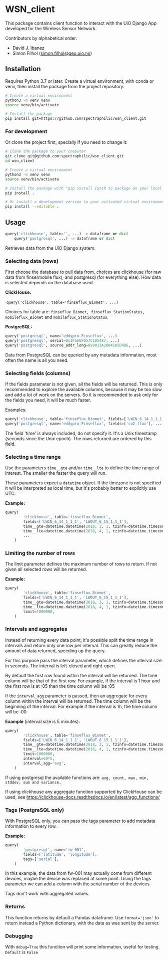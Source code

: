 # WSN\_client

This package contains client function to interact with the UiO Django App developed for
the Wireless Sensor Network.

Contributors by alphabetical order:

- David J. Ibanez
- Simon Filhol (simon.filhol@geo.uio.no)


## Installation

Requires Python 3.7 or later. Create a virtual environment, with conda or venv,
then install the package from the project repository:

```sh
# Create a virtual environment
python3 -m venv venv
source venv/bin/activate

# Install the package
pip install git+https://github.com/spectraphilic/wsn_client.git
```

### For development

Or clone the project first, specially if you need to change it:

```sh
# Clone the package to your computer
git clone git@github.com:spectraphilic/wsn_client.git
cd wsn_client

# Create a virtual environment
python3 -m venv venv
source venv/bin/activate

# Install the package with "pip install [path to package on your local machine]"
pip install .

# Or install a development version to your activated virtual environment
pip install --editable .
```

## Usage

```python
query('clickhouse', table='', ...) -> dataframe or dict
    query('postgresql', ...) -> dataframe or dict
```

Retrieves data from the UiO Django system.

### Selecting data (rows)

First choose the database to pull data from, choices are
clickhouse (for raw data from finse/mobile flux), and postgresql (for
everything else). How data is selected depends on the database used.

**ClickHouse:**

​    `query('clickhouse', table='finseflux_Biomet', ...)`

Choices for table are: `finseflux_Biomet, finseflux_StationStatus,
mobileflux_Biomet` and `mobileflux_StationStatus`.

**PostgreSQL:**

```python
query('postgresql', name='eddypro_Finseflux', ...)
query('postgresql', serial=0x1F566F057C105487, ...)
query('postgresql', source_addr_long=0x0013A2004105D4B6, ...)
```

Data from PostgreSQL can be queried by any metadata information, most often
the name is all you need.

### Selecting fields (columns)

If the fields parameter is not given, all the fields will be returned. This
is only recommended to explore the available columns, because it may be too
slow and add a lot of work on the servers. So it is recommended to ask only
for the fields you need, it will be much faster.

Examples:

```python
query('clickhouse', table='finseflux_Biomet', fields=['LWIN_6_14_1_1_1', 'LWOUT_6_15_1_1_1'], ...)
query('postgresql', name='eddypro_Finseflux', fields=['co2_flux'], ...)
```



The field 'time' is always included, do not specify it. It's a Unix
timestamp (seconds since the Unix epoch). The rows returned are ordered by
this field.

### Selecting a time range

Use the parameters `time__gte` and/or `time__lte` to define the time range of
interest. The smaller the faster the query will run.

These parameters expect a `datetime` object. If the timezone is not specified
it will be interpreted as local time, but it's probably better to
explicitly use UTC.

**Example:**

```python
query(
        'clickhouse', table='finseflux_Biomet',
        fields=['LWIN_6_14_1_1_1', 'LWOUT_6_15_1_1_1'],
        time__gte=datetime.datetime(2018, 3, 1, tzinfo=datetime.timezone.utc),
        time__lte=datetime.datetime(2018, 4, 1, tzinfo=datetime.timezone.utc),
        ...
    )
```

### Limiting the number of rows

The limit parameter defines the maximum number of rows to return. If not
given all selected rows will be returned.

**Example:**

```python
query(
        'clickhouse', table='finseflux_Biomet',
        fields=['LWIN_6_14_1_1_1', 'LWOUT_6_15_1_1_1'],
        time__gte=datetime.datetime(2018, 3, 1, tzinfo=datetime.timezone.utc),
        time__lte=datetime.datetime(2018, 4, 1, tzinfo=datetime.timezone.utc),
        limit=1000000,
    )
```

### Intervals and aggregates

Instead of returning every data point, it's possible split the time range
in intervals and return only one row per interval. This can greatly reduce
the amount of data returned, speeding up the query.

For this purpose pass the interval parameter, which defines the interval
size in seconds. The interval is left-closed and right-open.

By default the first row found within the interval will be returned. The
time column will be that of the first row. For example, if the interval
is 1 hour and the first row is at :05 then the time column will be :05

If the `interval_agg` parameter is passed, then an aggregate for every
column within the interval will be returned. The time column will be
the beginning of the interval. For example if the interval is 1h, the
time column will be :00

**Example** (interval size is 5 minutes):

```python
query(
        'clickhouse', table='finseflux_Biomet',
        fields=['LWIN_6_14_1_1_1', 'LWOUT_6_15_1_1_1'],
        time__gte=datetime.datetime(2018, 3, 1, tzinfo=datetime.timezone.utc),
        time__lte=datetime.datetime(2018, 4, 1, tzinfo=datetime.timezone.utc),
        limit=1000000,
        interval=60*5,
        interval_agg='avg',
    )
```

If using postgresql the available functions are: `avg, count, max, min,
stddev, sum and variance.`

If using clickhouse any aggregate function supported by ClickHouse can be
used, see <https://clickhouse-docs.readthedocs.io/en/latest/agg_functions/>

### Tags (PostgreSQL only)

With PostgreSQL only, you can pass the tags parameter to add metadata
information to every row.

**Example:**

```python
query(
        'postgresql', name='fw-001',
        fields=['latitude', 'longitude'],
        tags=['serial'],
    )
```

In this example, the data from fw-001 may actually come from different
devices, maybe the device was replaced at some point. Using the tags
parameter we can add a column with the serial number of the devices.

Tags don't work with aggregated values.

### Returns

This function returns by default a Pandas dataframe. Use `format='json'` to
return instead a Python dictionary, with the data as was sent by the server.

### Debugging

With `debug=True` this function will print some information, useful for
testing. `Default` is `False`
